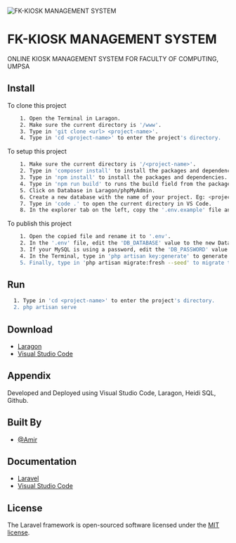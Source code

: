 ![FK-KIOSK MANAGEMENT SYSTEM](https://lh3.googleusercontent.com/u/0/drive-viewer/AK7aPaD2SoAVS6jLEdKNDbW7IyH9iCu5d4P0A4oVg4gqeu04ul4XGycxMm2Cbcp2xTb6j-KpeQJawyJL7LzbDefIxRy-rWFi9A=w1920-h911)
# FK-KIOSK MANAGEMENT SYSTEM
ONLINE KIOSK MANAGEMENT SYSTEM FOR FACULTY OF COMPUTING, UMPSA


## Install

To clone this project
```bash
    1. Open the Terminal in Laragon.
    2. Make sure the current directory is '/www'.
    3. Type in 'git clone <url> <project-name>'.
    4. Type in 'cd <project-name>' to enter the project's directory.
```

To setup this project
```bash
    1. Make sure the current directory is '/<project-name>'.
    2. Type in 'composer install' to install the packages and dependencies.
    3. Type in 'npm install' to install the packages and dependencies.
    4. Type in 'npm run build' to runs the build field from the package.json scripts field.
    5. Click on Database in Laragon/phpMyAdmin.
    6. Create a new database with the name of your project. Eg: <project_name>
    7. Type in 'code .' to open the current directory in VS Code.
    8. In the explorer tab on the left, copy the '.env.example' file and paste it in the same directory.
```

To publish this project
```bash
    1. Open the copied file and rename it to '.env'.
    2. In the '.env' file, edit the 'DB_DATABASE' value to the new Database name that you   have created.
    3. If your MySQL is using a password, edit the 'DB_PASSWORD' value with your password.
    4. In the Terminal, type in 'php artisan key:generate' to generate the project's 'APP_KEY'.
    5. Finally, type in 'php artisan migrate:fresh --seed' to migrate the database tables for the project.
```

## Run
```bash
  1. Type in 'cd <project-name>' to enter the project's directory.
  2. php artisan serve
```
    
## Download
 - [Laragon](https://laragon.org/download/)
 - [Visual Studio Code](https://code.visualstudio.com/download)


## Appendix
Developed and Deployed using Visual Studio Code, Laragon, Heidi SQL, Github.


## Built By
- [@Amir](https://github.com/amir1611)


## Documentation
 - [Laravel](https://laravel.com/docs/10.x)
 - [Visual Studio Code](https://code.visualstudio.com/docs)

## License
The Laravel framework is open-sourced software licensed under the [MIT license](https://opensource.org/licenses/MIT).
